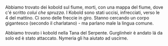 
Abbiamo trovato dei kobold sul fiume, morti, con una mappa del fiume, dove c'é scritto *colui che spruzza*. I Kobold sono stati uccisi, infrecciati, verso le 4 del mattino. Ci sono delle freccie in giro. Stanno cercando un corpo gigantesco (secondo il charlatano) - ma parlano male la lingua comune.

Abbiamo trovato i kobold nella Tana del Serpente. Gurglinheir è andato lá da solo ed è stato attaccato. Nymeria gli ha aiutato ad uscirne.